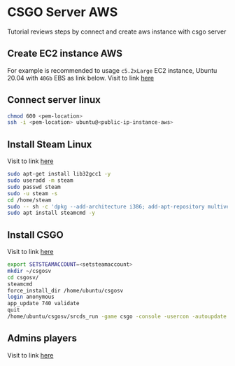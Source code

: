 # CSGO Server AWS

Tutorial reviews steps by connect and create aws instance with csgo server

## Create EC2 instance AWS

For example is recommended to usage `c5.2xLarge` EC2 instance, Ubuntu 20.04 with `40Gb` EBS as link below.
Visit to link [here](https://marcusm.dk/2020/07/how-to-set-up-your-own-csgo-server-using-amazon-web-services-for-free/)

## Connect server linux

```sh
chmod 600 <pem-location>
ssh -i <pem-location> ubuntu@<public-ip-instance-aws>
```

## Install Steam Linux

Visit to link [here](https://developer.valvesoftware.com/wiki/SteamCMD#Downloading_SteamCMD)

```sh
sudo apt-get install lib32gcc1 -y
sudo useradd -m steam
sudo passwd steam
sudo -u steam -s
cd /home/steam
sudo -- sh -c 'dpkg --add-architecture i386; add-apt-repository multiverse; apt-get update; apt-get -y dist-upgrade'
sudo apt install steamcmd -y
```

## Install CSGO

Visit to link [here](https://marcusm.dk/2020/07/how-to-set-up-your-own-csgo-server-using-amazon-web-services-for-free/)

```sh
export SETSTEAMACCOUNT=<setsteamaccount>
mkdir ~/csgosv
cd csgosv/
steamcmd
force_install_dir /home/ubuntu/csgosv
login anonymous
app_update 740 validate
quit
/home/ubuntu/csgosv/srcds_run -game csgo -console -usercon -autoupdate -steam_dir "/home/ubuntu/.steam/steam/steamcmd" -steamcmd_script "/home/ubuntu/update.txt" +game_type 0 +game_mode 1 +mapgroup mg_active +map de_mirage +sv_setsteamaccount $SETSTEAMACCOUNT -tickrate 128 -net_port_try 1 -nobots
```

## Admins players

Visit to link [here](https://shockbyte.com/billing/knowledgebase/354/How-to-Setup-Player-Permissions-in-CSGO.html)
